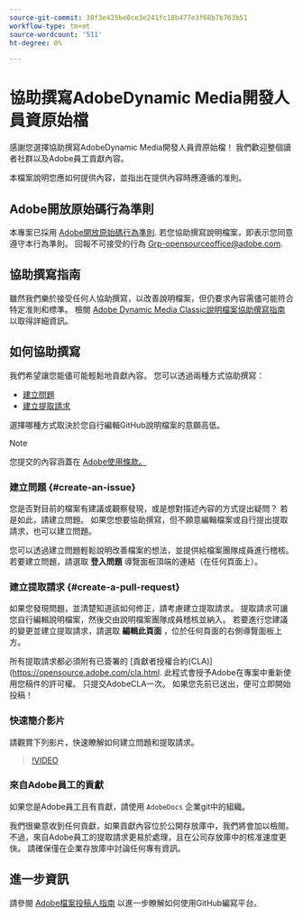 ```yaml
---
source-git-commit: 38f3e425be0ce3e241fc18b477e3f68b7b763b51
workflow-type: tm+mt
source-wordcount: '511'
ht-degree: 0%

---
```

# 協助撰寫AdobeDynamic Media開發人員資原始檔

感謝您選擇協助撰寫AdobeDynamic Media開發人員資原始檔！ 我們歡迎整個讀者社群以及Adobe員工貢獻內容。

本檔案說明您應如何提供內容，並指出在提供內容時應遵循的准則。

## Adobe開放原始碼行為準則

本專案已採用 [Adobe開放原始碼行為準則](code-of-conduct.md). 若您協助撰寫說明檔案，即表示您同意遵守本行為準則。 回報不可接受的行為 [Grp-opensourceoffice@adobe.com](mailto:Grp-opensourceoffice@adobe.com).

## 協助撰寫指南

雖然我們樂於接受任何人協助撰寫，以改善說明檔案，但仍要求內容需儘可能符合特定准則和標準。 檢閱 [Adobe Dynamic Media Classic說明檔案協助撰寫指南](guidelines.md) 以取得詳細資訊。

## 如何協助撰寫

我們希望讓您能儘可能輕鬆地貢獻內容。 您可以透過兩種方式協助撰寫：

* [建立問題](#create-an-issue)
* [建立提取請求](#create-a-pull-request)

選擇哪種方式取決於您自行編輯GitHub說明檔案的意願高低。

>[!NOTE]
>
>您提交的內容涵蓋在 [Adobe使用條款。](https://www.adobe.com/legal/terms.html)

### 建立問題 {#create-an-issue}

您是否對目前的檔案有建議或觀察發現，或是想對描述內容的方式提出疑問？ 若是如此，請建立問題。 如果您想要協助撰寫，但不願意編輯檔案或自行提出提取請求，也可以建立問題。

您可以透過建立問題輕鬆說明改善檔案的想法，並提供給檔案團隊成員進行稽核。 若要建立問題，請選取 **登入問題** 導覽面板頂端的連結（在任何頁面上）。

### 建立提取請求 {#create-a-pull-request}

如果您發現問題，並清楚知道該如何修正，請考慮建立提取請求。 提取請求可讓您自行編輯說明檔案，然後交由說明檔案團隊成員稽核並納入。 若要進行您建議的變更並建立提取請求，請選取 **編輯此頁面** ，位於任何頁面的右側導覽面板上方。

所有提取請求都必須附有已簽署的 [貢獻者授權合約(CLA)](https://opensource.adobe.com/cla.html. 此程式會授予Adobe在專案中重新使用您稿件的許可權。 只提交AdobeCLA一次。 如果您先前已送出，便可立即開始投稿！

### 快速簡介影片

請觀賞下列影片，快速瞭解如何建立問題和提取請求。

>[!VIDEO](https://video.tv.adobe.com/v/27069)

### 來自Adobe員工的貢獻

如果您是Adobe員工且有貢獻，請使用 `AdobeDocs` 企業git中的組織。

我們很樂意收到任何貢獻，如果貢獻內容位於公開存放庫中，我們將會加以檢閱。 不過，來自Adobe員工的提取請求更易於處理，且在公司存放庫中的核准速度更快。 請確保僅在企業存放庫中討論任何專有資訊。

## 進一步資訊

請參閱 [Adobe檔案投稿人指南](https://experienceleague.adobe.com/docs/contributor/contributor-guide/introduction.html) 以進一步瞭解如何使用GitHub編寫平台。
